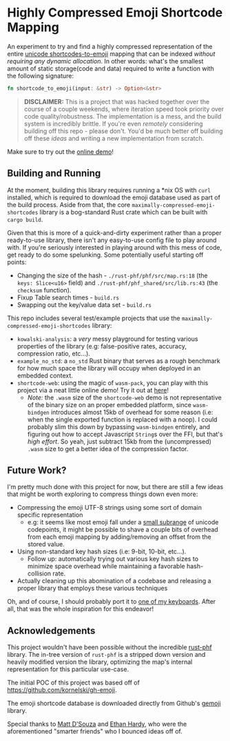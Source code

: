 # Highly Compressed Emoji Shortcode Mapping

An experiment to try and find a highly compressed representation of the
entire
[unicode shortcodes-to-emoji](https://raw.githubusercontent.com/github/gemoji/master/db/emoji.json)
mapping that can be indexed _without requiring any dynamic allocation_. In other
words: what's the smallest amount of static storage(code and data) required to
write a function with the following signature:

```rust
fn shortcode_to_emoji(input: &str) -> Option<&str>
```

> **DISCLAIMER:** This is a project that was hacked together over the course of
> a couple weekends, where iteration speed took priority over code
> quality/robustness. The implementation is a mess, and the build system is
> incredibly brittle. If you're even _remotely_ considering building off this
> repo - please don't. You'd be much better off building off these _ideas_ and
> writing a new implementation from scratch.

Make sure to try out the
[online demo](https://prilik.com/compressed-emoji-shortcodes)!

## Building and Running

At the moment, building this library requires running a \*nix OS with `curl`
installed, which is required to download the emoji database used as part of the
build process. Aside from that, the core `maximally-compressed-emoji-shortcodes`
library is a bog-standard Rust crate which can be built with `cargo build`.

Given that this is more of a quick-and-dirty experiment rather than a proper
ready-to-use library, there isn't any easy-to-use config file to play around
with. If you're seriously interested in playing around with this mess of code,
get ready to do some spelunking. Some potentially useful starting off points:

-   Changing the size of the hash - `./rust-phf/phf/src/map.rs:18` (the
    `keys: Slice<u16>` field) and `./rust-phf/phf_shared/src/lib.rs:43` (the
    `checksum` function).
-   Fixup Table search times - `build.rs`
-   Swapping out the key/value data set - `build.rs`

This repo includes several test/example projects that use the
`maximally-compressed-emoji-shortcodes` library:

-   `kowalski-analysis`: a _very_ messy playground for testing various
    properties of the library (e.g: false-positive rates, accuracy, compression
    ratio, etc...).
-   `example_no_std`: a `no_std` Rust binary that serves as a rough benchmark
    for how much space the library will occupy when deployed in an embedded
    context.
-   `shortcode-web`: using the magic of `wasm-pack`, you can play with this
    project via a neat little online demo! Try it out at
    [here](https://prilik.com/compressed-emoji-shortcodes)!
    -   _Note:_ the `.wasm` size of the `shortcode-web` demo is not
        representative of the binary size on an proper embedded platform, since
        `wasm-bindgen` introduces almost 15kb of overhead for some reason (i.e:
        when the single exported function is replaced with a noop). I could
        probably slim this down by bypassing `wasm-bindgen` entirely, and
        figuring out how to accept Javascript `String`s over the FFI, but that's
        _high effort_. So yeah, just subtract 15kb from the (uncompressed)
        `.wasm` size to get a better idea of the compression factor.

## Future Work?

I'm pretty much done with this project for now, but there are still a few ideas
that might be worth exploring to compress things down even more:

-   Compressing the emoji UTF-8 strings using some sort of domain specific
    representation
    -   e.g: it seems like most emoji fall under a
        [small subrange](https://stackoverflow.com/questions/30470079/emoji-value-range)
        of unicode codepoints, it might be possible to shave a couple bits of
        overhead from each emoji mapping by adding/removing an offset from the
        stored value.
-   Using non-standard key hash sizes (i.e: 9-bit, 10-bit, etc...).
    -   Follow up: automatically trying out various key hash sizes to minimize
        space overhead while maintaining a favorable hash-collision rate.
-   Actually cleaning up this abomination of a codebase and releasing a proper
    library that employs these various techniques

Oh, and of course, I should probably port it to
[one of my keyboards](https://github.com/daniel5151/qmk_firmware). After all,
that was the whole inspiration for this endeavor!

## Acknowledgements

This project wouldn't have been possible without the incredible
[rust-phf](https://github.com/sfackler/rust-phf) library. The in-tree version of
`rust-phf` is a stripped down version and heavily modified version the library,
optimizing the map's internal representation for this particular use-case.

The initial POC of this project was based off of
https://github.com/kornelski/gh-emoji.

The emoji shortcode database is downloaded directly from Github's
[gemoji](https://github.com/github/gemoji/tree/master) library.

Special thanks to [Matt D'Souza](https://github.com/DSouzaM) and
[Ethan Hardy](https://github.com/ethan-hardy), who were the aforementioned
"smarter friends" who I bounced ideas off of.
